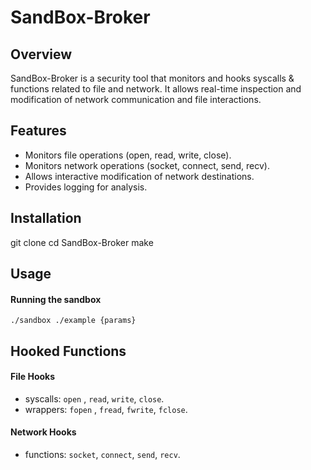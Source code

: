 # SandBox-Broker

## Overview
SandBox-Broker is a security tool that monitors and hooks syscalls & functions related to file and network. It allows real-time inspection and modification of network communication and file interactions.

## Features
- Monitors file operations (open, read, write, close).
- Monitors network operations (socket, connect, send, recv).
- Allows interactive modification of network destinations.
- Provides logging for analysis.

## Installation

git clone 
cd SandBox-Broker
make

## Usage
#### Running the sandbox

```
./sandbox ./example {params}
```

## Hooked Functions

#### File Hooks
- syscalls: `open` , `read`, `write`, `close`.
- wrappers: `fopen` , `fread`, `fwrite`, `fclose`.


#### Network Hooks
- functions: `socket`, `connect`, `send`, `recv`.
```